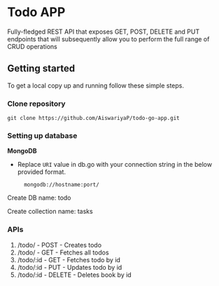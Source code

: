 # Todo APP
Fully-fledged REST API that exposes GET, POST, DELETE and PUT endpoints that will subsequently allow you to perform the full range of CRUD operations

## Getting started

To get a local copy up and running follow these simple steps.


### Clone repository

    git clone https://github.com/AiswariyaP/todo-go-app.git

### Setting up database

**MongoDB**
- Replace `URI` value in db.go with your connection string in the below provided format.
    
        mongodb://hostname:port/

Create DB name: todo

Create collection name: tasks

### APIs


1. /todo/           - POST - Creates todo
2. /todo/           - GET -  Fetches all todos
3. /todo/:id        - GET - Fetches todo by id
4. /todo/:id        - PUT - Updates todo by id
5. /todo/:id        - DELETE - Deletes book by id




